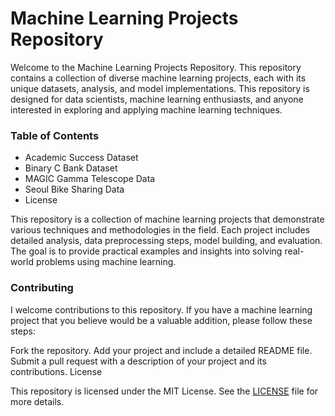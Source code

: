 # Machine Learning Projects Repository

Welcome to the Machine Learning Projects Repository. This repository contains a collection of diverse machine learning projects, each with its unique datasets, analysis, and model implementations. This repository is designed for data scientists, machine learning enthusiasts, and anyone interested in exploring and applying machine learning techniques.

### Table of Contents

* Academic Success Dataset
* Binary C Bank Dataset
* MAGIC Gamma Telescope Data
* Seoul Bike Sharing Data
* License


This repository is a collection of machine learning projects that demonstrate various techniques and methodologies in the field. Each project includes detailed analysis, data preprocessing steps, model building, and evaluation. The goal is to provide practical examples and insights into solving real-world problems using machine learning.

### Contributing

I welcome contributions to this repository. If you have a machine learning project that you believe would be a valuable addition, please follow these steps:

Fork the repository.
Add your project and include a detailed README file.
Submit a pull request with a description of your project and its contributions.
License

This repository is licensed under the MIT License. See the [LICENSE](https://github.com/salah-0/Machine-Learning-/blob/main/LICENSE) file for more details.

